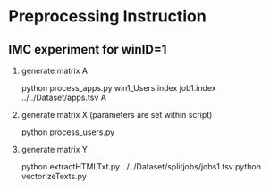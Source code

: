 Preprocessing Instruction
=======================

IMC experiment for winID=1
-------------------------------
1. generate matrix A

    python process_apps.py win1_Users.index job1.index ../../Dataset/apps.tsv A

2. generate matrix X (parameters are set within script)
    
    python process_users.py 

3. generate matrix Y
    
    python extractHTMLTxt.py ../../Dataset/splitjobs/jobs1.tsv
    python vectorizeTexts.py 
